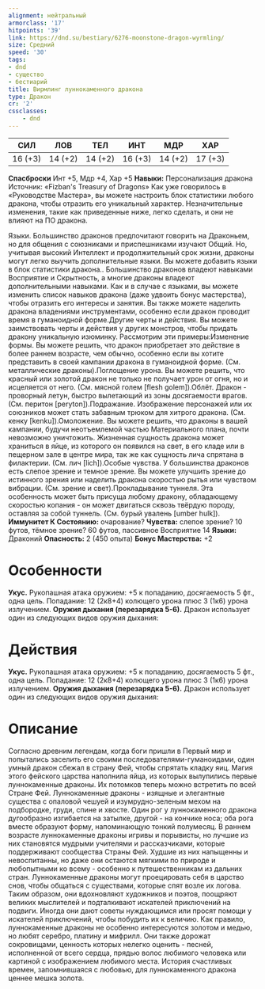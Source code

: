 ```yaml
---
alignment: нейтральный
armorclass: '17'
hitpoints: '39'
link: https://dnd.su/bestiary/6276-moonstone-dragon-wyrmling/
size: Средний
speed: '30'
tags:
- dnd
- существо
- бестиарий
title: Вирмлинг луннокаменного дракона
type: Дракон
cr: '2'
cssclasses:
    - dnd
---
```



| СИЛ | ЛОВ | ТЕЛ | ИНТ | МДР | ХАР |
|---|---|---|---|---|---|
| 16 (+3) | 14 (+2) | 14 (+2) | 16 (+3) | 14 (+2) | 17 (+3) |
**Спасброски** Инт +5, Мдр +4, Хар +5
**Навыки:** Персонализация дракона
Источник: «Fizban's Treasury of Dragons»
Как уже говорилось в «Руководстве Мастера», вы можете настроить блок статистики любого дракона, чтобы отразить его уникальный характер. Незначительные изменения, такие как приведенные ниже, легко сделать, и они не влияют на ПО дракона.

Языки. Большинство драконов предпочитают говорить на Драконьем, но для общения с союзниками и приспешниками изучают Общий. Но, учитывая высокий Интеллект и продолжительный срок жизни, драконы могут легко выучить дополнительные языки. Вы можете добавить языки в блок статистики дракона.. Большинство драконов владеют навыками Восприятие и Скрытность, а многие драконы владеют дополнительными навыками. Как и в случае с языками, вы можете изменить список навыков дракона (даже удвоить бонус мастерства), чтобы отразить его интересы и занятия. Вы также можете наделить дракона владениями инструментами, особенно если дракон проводит время в гуманоидной форме.Другие черты и действия. Вы можете заимствовать черты и действия у других монстров, чтобы придать дракону уникальную изюминку. Рассмотрим эти примеры:Изменение формы. Вы можете решить, что дракон приобретает это действие в более раннем возрасте, чем обычно, особенно если вы хотите представить в своей кампании дракона в гуманоидной форме. (См. металлические драконы).Поглощение урона. Вы можете решить, что красный или золотой дракон не только не получает урон от огня, но и исцеляется от него. (См. мясной голем [flesh golem]).Облёт. Дракон - проворный летун, быстро вылетающий из зоны досягаемости врагов. (См. перитон [peryton]).Подражание. Изображение персонажей или их союзников может стать забавным трюком для хитрого дракона. (См. кенку [kenku]).Омоложение. Вы можете решить, что драконы в вашей кампании, будучи неотъемлемой частью Материального плана, почти невозможно уничтожить. Жизненная сущность дракона может храниться в яйце, из которого он появился на свет, в его кладе или в пещерном зале в центре мира, так же как сущность лича спрятана в филактерии. (См. лич [lich]).Особые чувства. У большинства драконов есть слепое зрение и темное зрение. Вы можете улучшить зрение до истинного зрения или наделить дракона скоростью рытья или чувством вибрации. (См. зрение и свет).Прокладывание туннеля.  Эта особенность может быть присуща любому дракону, обладающему скоростью копания - он может двигаться сквозь твёрдую породу, оставляя за собой туннель. (См. бурый увалень [umber hulk]).
**Иммунитет К Состоянию:** очарование?
**Чувства:** слепое зрение? 10 футов, тёмное зрение? 60 футов, пассивное Восприятие 14
**Языки:** Драконий
**Опасность:** 2 (450 опыта)
**Бонус Мастерства:** +2


# Особенности
**Укус.** Рукопашная атака оружием: +5 к попаданию, досягаемость 5 фт., одна цель. Попадание: 12 (2к8+4) колющего урона плюс 3 (1к6) урона излучением.
**Оружия дыхания (перезарядка 5-6).** Дракон использует один из следующих видов оружия дыхания:


# Действия
**Укус.** Рукопашная атака оружием: +5 к попаданию, досягаемость 5 фт., одна цель. Попадание: 12 (2к8+4) колющего урона плюс 3 (1к6) урона излучением.
**Оружия дыхания (перезарядка 5-6).** Дракон использует один из следующих видов оружия дыхания:


# Описание
Согласно древним легендам, когда боги пришли в Первый мир и попытались заселить его своими последователями-гуманоидами, один умный дракон сбежал в страну Фей, чтобы спрятать кладку яиц. Магия этого фейского царства наполнила яйца, из которых вылупились первые луннокаменные драконы. Их потомков теперь можно встретить по всей Стране Фей.  Луннокаменные драконы - изящные и элегантные существа с опаловой чешуей и изумрудно-зеленым мехом на подбородке, груди, спине и хвосте. Один рог у луннокаменного дракона дугообразно изгибается на затылке, другой - на кончике носа; оба рога вместе образуют форму, напоминающую тонкий полумесяц. В раннем возрасте луннокаменные драконы игривы и порывисты, но лучшие из них становятся мудрыми учителями и рассказчиками, которые поддерживают сообщества Страны Фей. Худшие из них напыщенны и невоспитанны, но даже они остаются мягкими по природе и любопытными ко всему - особенно к путешественникам из дальних стран. Луннокаменные драконы могут проецировать себя в царство снов, чтобы общаться с существами, которые спят возле их логова. Таким образом, они вдохновляют художников и поэтов, поощряют великих мыслителей и подталкивают искателей приключений на подвиги. Иногда они дают советы нуждающимся или просят помощи у искателей приключений, чтобы побудить их к величию. Как правило, луннокаменные драконы не особенно интересуются золотом и медью, но любят серебро, платину и мифрилл. Они также дорожат сокровищами, ценность которых нелегко оценить - песней, исполненной от всего сердца, прядью волос любимого человека или картиной с изображением любимого места. История счастливых времен, запомнившаяся с любовью, для луннокаменного дракона ценнее мешка золота.